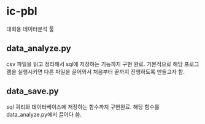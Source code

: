 # ic-pbl
대회용 데이터분석 툴

## data_analyze.py
csv 파일을 읽고 정리해서 sql에 저장하는 기능까지 구현 완료.
기본적으로 해당 프로그램을 실행시키면 다른 파일을 끌어와서 처음부터 끝까지 진행하도록 만들고자 함.

## data_save.py
sql 쿼리와 데이터베이스에 저장하는 함수까지 구현완료.
해당 함수를 data_analyze.py에서 끌어다 씀.